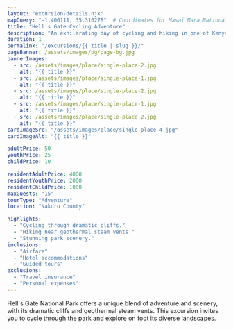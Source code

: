 ```yaml
---
layout: "excursion-details.njk"
mapQuery: "-1.406111, 35.316278"  # Coordinates for Masai Mara National Reserve
title: "Hell's Gate Cycling Adventure"
description: "An exhilarating day of cycling and hiking in one of Kenya's most beautiful national parks."
duration: 1
permalink: "/excursions/{{ title | slug }}/"
pageBanner: /assets/images/bg/page-bg.jpg
bannerImages:
  - src: /assets/images/place/single-place-2.jpg
    alt: "{{ title }}"
  - src: /assets/images/place/single-place-1.jpg
    alt: "{{ title }}"
  - src: /assets/images/place/single-place-2.jpg
    alt: "{{ title }}"
  - src: /assets/images/place/single-place-1.jpg
    alt: "{{ title }}"
  - src: /assets/images/place/single-place-2.jpg
    alt: "{{ title }}"
cardImageSrc: "/assets/images/place/single-place-4.jpg"
cardImageAlt: "{{ title }}"

adultPrice: 50
youthPrice: 25
childPrice: 10

residentAdultPrice: 4000
residentYouthPrice: 2000
residentChildPrice: 1000
maxGuests: "15"
tourType: "Adventure"
location: "Nakuru County"

highlights:
  - "Cycling through dramatic cliffs."
  - "Hiking near geothermal steam vents."
  - "Stunning park scenery."
inclusions:
  - "Airfare"
  - "Hotel accommodations"
  - "Guided tours"
exclusions:
  - "Travel insurance"
  - "Personal expenses"
---
```

Hell's Gate National Park offers a unique blend of adventure and scenery, with its dramatic cliffs and geothermal steam vents. This excursion invites you to cycle through the park and explore on foot its diverse landscapes.
